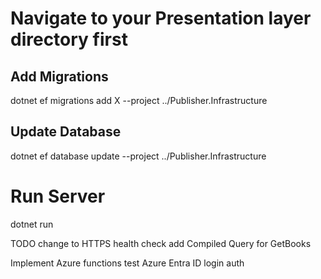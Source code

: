 # Navigate to your Presentation layer directory first
## Add Migrations
dotnet ef migrations add X --project ../Publisher.Infrastructure

## Update Database
dotnet ef database update --project ../Publisher.Infrastructure

# Run Server
dotnet run

TODO
change to HTTPS
health check
add Compiled Query for GetBooks

Implement Azure functions test
Azure Entra ID login auth